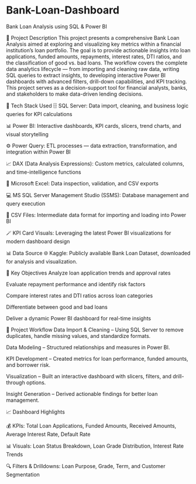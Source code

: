 # Bank-Loan-Dashboard
Bank Loan Analysis using SQL & Power BI

📘 Project Description
This project presents a comprehensive Bank Loan Analysis aimed at exploring and visualizing key metrics within a financial institution’s loan portfolio. The goal is to provide actionable insights into loan applications, funded amounts, repayments, interest rates, DTI ratios, and the classification of good vs. bad loans.
The workflow covers the complete data analytics lifecycle — from importing and cleaning raw data, writing SQL queries to extract insights, to developing interactive Power BI dashboards with advanced filters, drill-down capabilities, and KPI tracking.
This project serves as a decision-support tool for financial analysts, banks, and stakeholders to make data-driven lending decisions.

🧰 Tech Stack Used
🗄️ SQL Server: Data import, cleaning, and business logic queries for KPI calculations

📊 Power BI: Interactive dashboards, KPI cards, slicers, trend charts, and visual storytelling

⚙️ Power Query: ETL processes — data extraction, transformation, and integration within Power BI

📈 DAX (Data Analysis Expressions): Custom metrics, calculated columns, and time-intelligence functions

📂 Microsoft Excel: Data inspection, validation, and CSV exports

💻 MS SQL Server Management Studio (SSMS): Database management and query execution

🧾 CSV Files: Intermediate data format for importing and loading into Power BI

🪄 KPI Card Visuals: Leveraging the latest Power BI visualizations for modern dashboard design

📊 Data Source
🌐 Kaggle: Publicly available Bank Loan Dataset, downloaded for analysis and visualization.


🎯 Key Objectives
Analyze loan application trends and approval rates

Evaluate repayment performance and identify risk factors

Compare interest rates and DTI ratios across loan categories

Differentiate between good and bad loans

Deliver a dynamic Power BI dashboard for real-time insights

🧩 Project Workflow
Data Import & Cleaning – Using SQL Server to remove duplicates, handle missing values, and standardize formats.

Data Modeling – Structured relationships and measures in Power BI.

KPI Development – Created metrics for loan performance, funded amounts, and borrower risk.

Visualization – Built an interactive dashboard with slicers, filters, and drill-through options.

Insight Generation – Derived actionable findings for better loan management.

📈 Dashboard Highlights

💰 KPIs: Total Loan Applications, Funded Amounts, Received Amounts, Average Interest Rate, Default Rate

📊 Visuals: Loan Status Breakdown, Loan Grade Distribution, Interest Rate Trends

🔍 Filters & Drilldowns: Loan Purpose, Grade, Term, and Customer Segmentation

